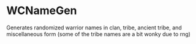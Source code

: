 # WCNameGen
Generates randomized warrior names in clan, tribe, ancient tribe, and miscellaneous form (some of the tribe names are a bit wonky due to rng)
